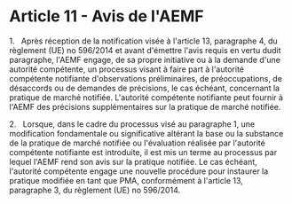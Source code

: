 # Article 11 - Avis de l'AEMF


1.   Après réception de la notification visée à l'article 13, paragraphe 4, du règlement (UE) no 596/2014 et avant d'émettre l'avis requis en vertu dudit paragraphe, l'AEMF engage, de sa propre initiative ou à la demande d'une autorité compétente, un processus visant à faire part à l'autorité compétente notifiante d'observations préliminaires, de préoccupations, de désaccords ou de demandes de précisions, le cas échéant, concernant la pratique de marché notifiée. L'autorité compétente notifiante peut fournir à l'AEMF des précisions supplémentaires sur la pratique de marché notifiée.

2.   Lorsque, dans le cadre du processus visé au paragraphe 1, une modification fondamentale ou significative altérant la base ou la substance de la pratique de marché notifiée ou l'évaluation réalisée par l'autorité compétente notifiante est introduite, il est mis un terme au processus par lequel l'AEMF rend son avis sur la pratique notifiée. Le cas échéant, l'autorité compétente engage une nouvelle procédure pour instaurer la pratique modifiée en tant que PMA, conformément à l'article 13, paragraphe 3, du règlement (UE) no 596/2014.
